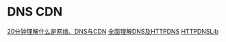 # DNS CDN


[20分钟理解什么是网络、DNS与CDN](https://zhuanlan.zhihu.com/p/26879931)
[全面理解DNS及HTTPDNS](https://juejin.cn/post/6844903987796246542)
[HTTPDNSLib](https://github.com/CNSRE/HTTPDNSLib)
